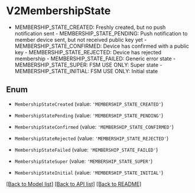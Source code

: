 # V2MembershipState

- MEMBERSHIP_STATE_CREATED: Freshly created, but no push notification sent   - MEMBERSHIP_STATE_PENDING: Push notification to member device sent, but not received public key yet  - MEMBERSHIP_STATE_CONFIRMED: Device has confirmed with a public key  - MEMBERSHIP_STATE_REJECTED: Device has rejected membership  - MEMBERSHIP_STATE_FAILED: Generic error state  - MEMBERSHIP_STATE_SUPER: FSM USE ONLY: Super state  - MEMBERSHIP_STATE_INITIAL: FSM USE ONLY: Initial state

## Enum

* `MembershipStateCreated` (value: `'MEMBERSHIP_STATE_CREATED'`)

* `MembershipStatePending` (value: `'MEMBERSHIP_STATE_PENDING'`)

* `MembershipStateConfirmed` (value: `'MEMBERSHIP_STATE_CONFIRMED'`)

* `MembershipStateRejected` (value: `'MEMBERSHIP_STATE_REJECTED'`)

* `MembershipStateFailed` (value: `'MEMBERSHIP_STATE_FAILED'`)

* `MembershipStateSuper` (value: `'MEMBERSHIP_STATE_SUPER'`)

* `MembershipStateInitial` (value: `'MEMBERSHIP_STATE_INITIAL'`)

[[Back to Model list]](../README.md#documentation-for-models) [[Back to API list]](../README.md#documentation-for-api-endpoints) [[Back to README]](../README.md)
